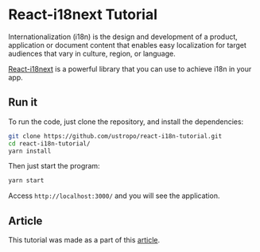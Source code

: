 # React-i18next Tutorial

Internationalization (i18n) is the design and development of a product, application or document content that enables easy localization for target audiences that vary in culture, region, or language.

[React-i18next](https://www.i18next.com/overview/introduction) is a powerful library that you can use to achieve i18n in your app.

## Run it

To run the code, just clone the repository, and install the dependencies:

```bash
git clone https://github.com/ustropo/react-i18n-tutorial.git
cd react-i18n-tutorial/
yarn install
```

Then just start the program:

```bash
yarn start
```

Access `http://localhost:3000/` and you will see the application.

## Article

This tutorial was made as a part of this [article](https://medium.com/javascript-in-plain-english/how-to-internationalize-your-react-app-with-i18next-5e8ee9c85a2e?source=friends_link&sk=c5a1e5d44ecbc9cbbf4ad16f2cb8b2ae).
